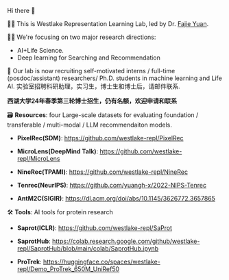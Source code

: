 Hi there 👋

🙋‍♀️ This is Westlake Representation Learning Lab, led by Dr. [Fajie Yuan](https://fajieyuan.github.io/). 

👩‍💻 We're focusing on two major research directions: 

- AI+Life Science.
- Deep learning for Searching and Recommendation

🤗 Our lab is now recruiting self-motivated interns / full-time (posdoc/assistant) researchers/ Ph.D. students in machine learning and Life AI. 实验室招聘科研助理，实习生，博士生和博士后，请邮件联系.

 **西湖大学24年春季第三轮博士招生，仍有名额，欢迎申请和联系**

🗃️ **Resources**: four Large-scale datasets for evaluating foundation / transferable / multi-modal / LLM recommendaiton models.

-  **PixelRec(SDM)**: https://github.com/westlake-repl/PixelRec

-  **MicroLens(DeepMind Talk)**: https://github.com/westlake-repl/MicroLens
  
-  **NineRec(TPAMI)**: https://github.com/westlake-repl/NineRec 

-  **Tenrec(NeurIPS)**: https://github.com/yuangh-x/2022-NIPS-Tenrec

-  **AntM2C(SIGIR)**: https://dl.acm.org/doi/abs/10.1145/3626772.3657865

🛠️ **Tools**: AI tools for protein research

-  **Saprot(ICLR)**: https://github.com/westlake-repl/SaProt

-  **SaprotHub**: https://colab.research.google.com/github/westlake-repl/SaprotHub/blob/main/colab/SaprotHub.ipynb

-  **ProTrek**: https://huggingface.co/spaces/westlake-repl/Demo_ProTrek_650M_UniRef50




